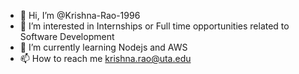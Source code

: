 - 👋 Hi, I’m @Krishna-Rao-1996
- 👀 I’m interested in Internships or Full time opportunities related to Software Development
- 🌱 I’m currently learning Nodejs and AWS
- 📫 How to reach me krishna.rao@uta.edu

